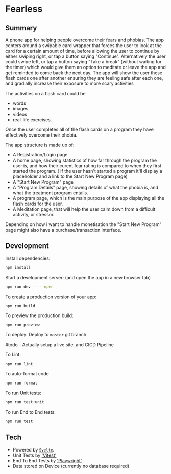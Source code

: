# Fearless

## Summary

A phone app for helping people overcome their fears and phobias.
The app centers around a swipable card wrapper that forces the user to look at the card for a certain amount of time, before allowing the user to continue by either swiping right, or tap a button saying "Continue".
Alternatively the user could swipe left, or tap a button saying "Take a break" (without waiting for the timer) which would give them an option to meditate or leave the app and get reminded to come back the next day.
The app will show the user these flash cards one after another ensuring they are feeling safe after each one, and gradially increase their exposure to more scary activities

The activities on a flash card could be

- words
- images
- videos
- real-life exercises.

Once the user completes all of the flash cards on a program they have effectively overcome their phobia.

The app structure is made up of:

- A Registration/Login page
- A home page, showing statistics of how far through the program the user is, and how their curent fear rating is compared to when they first started the program. ( If the user hasn't started a program it'll display a placeholder and a link to the Start New Program page)
- A "Start New Program" page
- A "Program Details" page, showing details of what the phobia is, and what the treatment program entails.
- A program page, which is the main purpose of the app displaying all the flash cards for the user.
- A Meditation page, that will help the user calm down from a difficult activity, or stressor.

Depending on how i want to handle monetisation the "Start New Program" page might also have a purchase/transaction interface.

## Development

Install dependencies:

```bash
npm install
```

Start a development server: (and open the app in a new browser tab)

```bash
npm run dev -- --open
```

To create a production version of your app:

```bash
npm run build
```

To preview the production build:

```bash
npm run preview
```

To deploy:
Deploy to `master` git branch

#todo - Actually setup a live site, and CICD Pipeline

To Lint:

```bash
npm run lint
```

To auto-format code

```bash
npm run format
```

To run Unit tests:

```bash
npm run test:unit
```

To run End to End tests:

```bash
npm run test
```

## Tech

- Powered by [`Svelte`](https://svelte.dev/).
- Unit Tests by ['Vitest'](https://vitest.dev/)
- End To End Tests by ['Playwright'](https://playwright.dev/)
- Data stored on Device (currently no database required)
